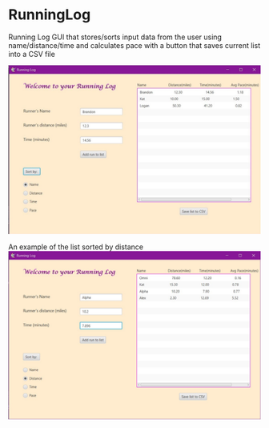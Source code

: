 # RunningLog
Running Log GUI that stores/sorts input data from the user using name/distance/time and calculates pace with a button that saves current list into a CSV file

<a href="#" class="image fit"><img src="FinalProjectGUI - Copy.jpg" alt="" /></a>

An example of the list sorted by distance
<a href="#" class="image fit"><img src="RunningLogDistanceSort.jpg" alt="" /></a>

